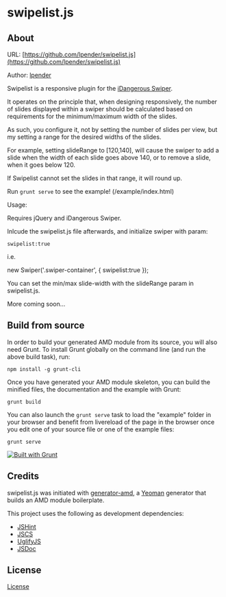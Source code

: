 swipelist.js
==============

About
--------------

URL: [https://github.com/lpender/swipelist.js](https://github.com/lpender/swipelist.js)

Author: [lpender](https://github.com/lpender)

Swipelist is a responsive plugin for the [iDangerous Swiper](https://github.com/nolimits4web/Swiper).

It operates on the principle that, when designing responsively, the number of slides displayed within a swiper should be calculated based on requirements for the minimum/maximum width of the slides.

As such, you configure it, not by setting the number of slides per view, but my setting a range for the desired widths of the slides.

For example, setting slideRange to [120,140], will cause the swiper to add a slide when the width of each slide goes above 140, or to remove a slide, when it goes below 120.

If Swipelist cannot set the slides in that range, it will round up.

Run `grunt serve` to see the example! (/example/index.html)

Usage:

Requires jQuery and iDangerous Swiper.

Inlcude the swipelist.js file afterwards, and initialize swiper with param:

`swipelist:true`

i.e.

new Swiper('.swiper-container', {
  swipelist:true
});

You can set the min/max slide-width with the slideRange param in swipelist.js.

More coming soon...


Build from source
--------------

In order to build your generated AMD module from its source, you will also need Grunt. To install Grunt globally on the command line (and run the above build task), run:

```
npm install -g grunt-cli
```

Once you have generated your AMD module skeleton, you can build the minified files, the documentation and the example with Grunt:

```
grunt build
```

You can also launch the `grunt serve` task to load the "example" folder in your browser and benefit from livereload of the page in the browser once you edit one of your source file or one of the example files:

```
grunt serve
```

[![Built with Grunt](https://cdn.gruntjs.com/builtwith.png)](http://gruntjs.com/)


Credits
--------------

swipelist.js was initiated with [generator-amd](https://github.com/T1st3/generator-amd), a [Yeoman](http://yeoman.io) generator that builds an AMD module boilerplate.

This project uses the following as development dependencies:

* [JSHint](http://jshint.com)
* [JSCS](https://npmjs.org/package/jscs)
* [UglifyJS](http://marijn.haverbeke.nl/uglifyjs)
* [JSDoc](http://usejsdoc.org)



License
--------------

[License](https://github.com/lpender/swipelist.js/blob/master/LICENSE)